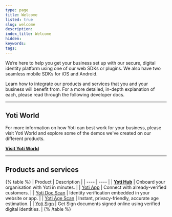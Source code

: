 ```yaml
---
type: page
title: Welcome
listed: true
slug: welcome
description: 
index_title: Welcome
hidden: 
keywords: 
tags: 
---
```


We’re here to help you get your business set up with our secure, digital identity platform using one of our web SDKs or plugins. We also have two seamless mobile SDKs for iOS and Android.

Learn how to integrate our products and services that you and your business will benefit from. For a more detailed, in-depth explanation of each, please read through the following developer docs.

---

## Yoti World

For more information on how Yoti can best work for your business, please visit Yoti World and explore some of the demos we've created on our different products.

**[Visit Yoti World](https://yoti.world/)**

---

## Products and services

{% table %}
| Product | Description | 
| ---- | ---- | 
| **[Yoti Hub](https://developers.yoti.com/yoti/getting-started-hub)** | Onboard your organisation with Yoti in minutes. | 
| [Yoti App](https://developers.yoti.com/yoti/getting-started-app) | Connect with already-verified customers. | 
| [Yoti Doc Scan](https://developers.yoti.com/yoti/getting-started-docscan) | Identity verification embedded in your website or app. | 
| [Yoti Age Scan](https://developers.yoti.com/yoti/getting-started-agescan) | Instant, privacy-friendly, accurate age estimation. | 
| [Yoti Sign](/yoti/getting-started-sign) | Get Sign documents signed online using verified digital identities. | 
{% /table %}